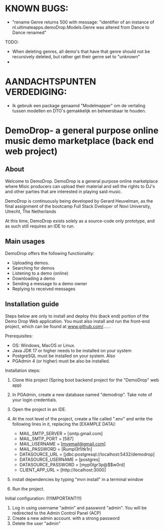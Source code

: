 # KNOWN BUGS: 
- "rename Genre returns 500 with message: "identifier of an instance of nl.ultimateapps.demoDrop.Models.Genre was altered from Dance to Dance renamed"

TODO:
- When deleting genres, all demo's that have that genre should not be recursively deleted, but rather get their genre set to "unknown"
- 


# AANDACHTSPUNTEN VERDEDIGING: 
- Ik gebruik een package genaamd "Modelmapper" om de vertaling tussen modellen en DTO's gemakkelijk en beheersbaar te houden.

# DemoDrop- a general purpose online music demo marketplace (back end web project)

## About

Welcome to DemoDrop. DemoDrop is a general purpose online marketplace where Misic producers can upload their material and sell the rights to DJ's and other parties that are interested in playing said music. 

DemoDrop is continuously being developed by Gerard Heuvelman, as the final assignment of the bootcamp Full Stack Dveloper of Novi University, Utrecht, The Netherlands

At this time, DemoDrop exists solely as a source-code only prototype, and as such still requires an IDE to run. 

## Main usages
DemoDrop offers the following functionality:
- Uploading demos. 
- Searching for demos
- Listening to a demo (online)
- Downloading a demo
- Sending a message to a demo owner
- Replying to received messages

## Installation guide
Steps below are only to install and deploy this (back end) portion of the Demo Drop Web application. You must also install and run the front-end project, which can be found at www.github.com/......

Prerequisites:
- OS: Windows, MacOS or Linux.
- Java JDK 17 or higher needs to be installed on your system
- PostgreSQL must be installed on your system. Also
- PGAdmin 4 (or higher) must be also be installed.

Installation steps:

1. Clone this project (Spring boot backend  project for the "DemoDrop" web app)
2. In PGAdmin, create a new database named "demodrop". Take note of your login credentials.
3. Open the project in an IDE.
4. At the root level of the project, create a file called ".env" and write the following lines in it, replacing the [EXAMPLE DATA]:
   - MAIL_SMTP_SERVER = [smtp.gmail.com]
   - MAIL_SMTP_PORT = [587]
   - MAIL_USERNAME = [myemail@gmail.com]
   - MAIL_PASSWORD = [Rumpl3$t1lt$k1n]
   - DATASOURCE_URL = [jdbc:postgresql://localhost:5432/demodrop]
   - DATASOURCE_USERNAME = [postgres]
   - DATASOURCE_PASSWORD = [myp0$tgr3$p@$$w0rd]
   - CLIENT_APP_URL = [http://localhost:3000]

5. install dependencies by typing "mvn install" in a terminal window
7. Run the project.

Initial configuration:  (!!!IMPORTANT!!!)
1. Log in using username "admin" and password "admin". You will be redirected to the Admin Control Panel (ACP)
2. Create a new admin account. with a strong password
3. Delete the user "admin"